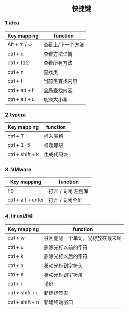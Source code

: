 <h2><center>快捷键</center></h2>

### 1.idea

| Key mapping    | function          |
| -------------- | ----------------- |
| Alt  + ↑ / ↓   | 查看上/下一个方法 |
| ctrl + q       | 查看方法详情      |
| ctrl + f12     | 查看所有方法      |
| ctrl + n       | 查找类            |
| ctrl + f       | 当前类查找内容    |
| ctrl + alt + f | 全局查找内容      |
| ctrl + alt + u | 切换大小写        |

### 2.typera

| Key mapping      | function   |
| ---------------- | ---------- |
| ctrl + T         | 插入表格   |
| ctrl + 1-5       | 标题等级   |
| ctrl + shift + k | 生成代码块 |

### 3. VMware

| Key mapping        | function           |
| ------------------ | ------------------ |
| F9                 | 打开 / 关闭 左侧库 |
| ctrl + alt + enter | 打开 / 关闭全屏    |

### 4. linux终端

| Key mapping      | function                         |
| ---------------- | -------------------------------- |
| ctrl + w         | 往回删除一个单词，光标放在最末尾 |
| ctrl + u         | 删除光标以前的字符               |
| ctrl + k         | 删除光标以后的字符               |
| ctrl + a         | 移动光标到字符头                 |
| ctrl + e         | 移动光标到字符尾                 |
| ctrl + l         | 清屏                             |
| ctrl + shift + t | 新建标签页                       |
| ctrl + shift + n | 新建终端窗口                     |